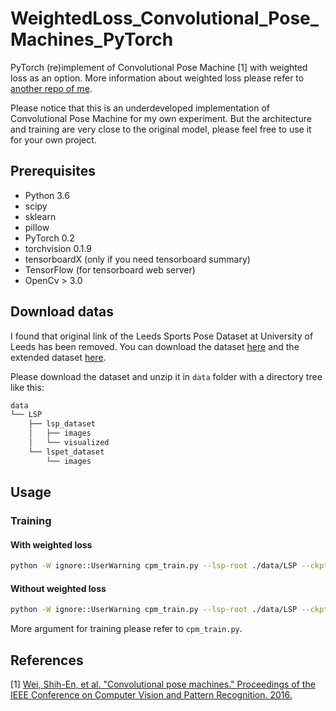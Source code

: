 # WeightedLoss_Convolutional_Pose_Machines_PyTorch

PyTorch (re)implement of Convolutional Pose Machine [1] with weighted loss as an option. More information about weighted loss please refer to [another repo of me](https://github.com/JindongJiang/WeightedLoss_DeepPose_PyTorch).

Please notice that this is an underdeveloped implementation of Convolutional Pose Machine for my own experiment. But the architecture and training are very close to the original model, please feel free to use it for your own project.

## Prerequisites
* Python 3.6
* scipy
* sklearn
* pillow
* PyTorch 0.2
* torchvision 0.1.9
* tensorboardX (only if you need tensorboard summary)
* TensorFlow (for tensorboard web server)
* OpenCv > 3.0

## Download datas
I found that original link of the Leeds Sports Pose Dataset at University of Leeds has been removed. You can download the dataset [here](http://sam.johnson.io/research/lsp.html) and the extended dataset [here](http://sam.johnson.io/research/lspet.html).

Please download the dataset and unzip it in `data` folder with a directory tree like this:

```bash
data
└── LSP
    ├── lsp_dataset
    │   ├── images
    │   └── visualized
    └── lspet_dataset
        └── images
```

## Usage
### Training
#### With weighted loss
```bash
python -W ignore::UserWarning cpm_train.py --lsp-root ./data/LSP --ckpt-dir ./model  --summary-dir ./summary --cuda
```
#### Without weighted loss
```bash
python -W ignore::UserWarning cpm_train.py --lsp-root ./data/LSP --ckpt-dir ./model  --summary-dir ./summary --cuda --wl
```
More argument for training please refer to `cpm_train.py`.

## References

[1] [Wei, Shih-En, et al. "Convolutional pose machines." Proceedings of the IEEE Conference on Computer Vision and Pattern Recognition. 2016.](https://arxiv.org/abs/1602.00134)
